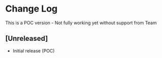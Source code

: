 # Change Log

This is a POC version - Not fully working yet without support from Team 

## [Unreleased]

- Initial release (POC)